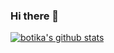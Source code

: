 ### Hi there 👋

[![botika's github stats](https://github-readme-stats.vercel.app/api?username=botika)](https://github.com/botika)
